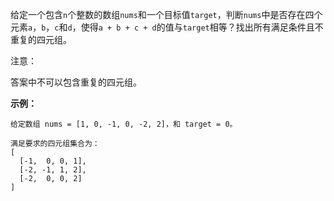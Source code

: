 给定一个包含`n`个整数的数组`nums`和一个目标值`target`，判断`nums`中是否存在四个元素`a`，`b`，`c`和`d`，使得`a + b + c + d`的值与`target`相等？找出所有满足条件且不重复的四元组。

注意：

答案中不可以包含重复的四元组。

**示例：**
```
给定数组 nums = [1, 0, -1, 0, -2, 2]，和 target = 0。

满足要求的四元组集合为：
[
  [-1,  0, 0, 1],
  [-2, -1, 1, 2],
  [-2,  0, 0, 2]
]
```